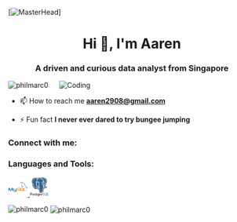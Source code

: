 [![MasterHead](https://halfwayriight.tumblr.com/post/186730260789/animated-banner-artwork-for-the-great-rolly)]
<h1 align="center">Hi 👋, I'm Aaren</h1>
<h3 align="center">A driven and curious data analyst from Singapore</h3>
<img align ="right" alt="Coding" width="400" src=" https://stock.adobe.com/sg/search?k=programmer+cartoon&asset_id=135928597">

<p align="left"> <img src="https://komarev.com/ghpvc/?username=philmarc0&label=Profile%20views&color=0e75b6&style=flat" alt="philmarc0" /> </p>

- 📫 How to reach me **aaren2908@gmail.com**

- ⚡ Fun fact **I never ever dared to try bungee jumping**

<h3 align="left">Connect with me:</h3>
<p align="left">
</p>

<h3 align="left">Languages and Tools:</h3>
<p align="left"> <a href="https://www.mysql.com/" target="_blank" rel="noreferrer"> <img src="https://raw.githubusercontent.com/devicons/devicon/master/icons/mysql/mysql-original-wordmark.svg" alt="mysql" width="40" height="40"/> </a> <a href="https://www.postgresql.org" target="_blank" rel="noreferrer"> <img src="https://raw.githubusercontent.com/devicons/devicon/master/icons/postgresql/postgresql-original-wordmark.svg" alt="postgresql" width="40" height="40"/> </a> </p>

<p><img align="left" src="https://github-readme-stats.vercel.app/api/top-langs?username=philmarc0&show_icons=true&locale=en&layout=compact" alt="philmarc0" /></p>

<p>&nbsp;<img align="center" src="https://github-readme-stats.vercel.app/api?username=philmarc0&show_icons=true&locale=en" alt="philmarc0" /></p>

